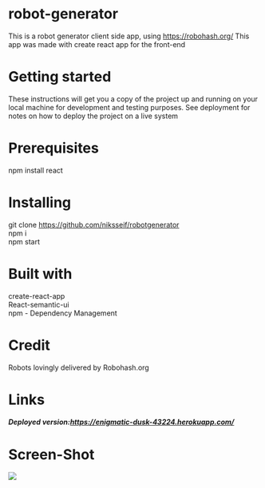 # robot-generator
This is a robot generator client side app, using https://robohash.org/
This app was made with create react app for the front-end
# Getting started
These instructions will get you a copy of the project up and running on your local machine for development and testing purposes. See deployment for notes on how to deploy the project on a live system
# Prerequisites
npm install react 
# Installing
git clone https://github.com/niksseif/robotgenerator <br>
npm i <br>
npm start <br>
# Built with
create-react-app <br>
React-semantic-ui <br>
npm - Dependency Management <br>
# Credit
Robots lovingly delivered by Robohash.org

# Links 
##### Deployed version:https://enigmatic-dusk-43224.herokuapp.com/

# Screen-Shot
<img src="https://media.giphy.com/media/Z9ENBGNLVkheu0N9Nq/giphy.gif" ></img>
